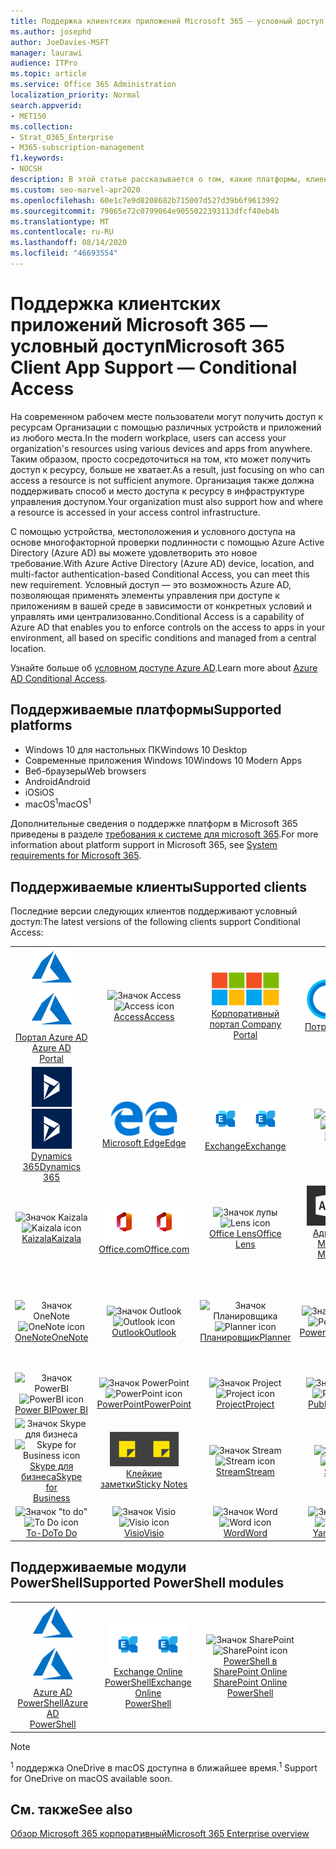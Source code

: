 ```yaml
---
title: Поддержка клиентских приложений Microsoft 365 — условный доступ
ms.author: josephd
author: JoeDavies-MSFT
manager: laurawi
audience: ITPro
ms.topic: article
ms.service: Office 365 Administration
localization_priority: Normal
search.appverid:
- MET150
ms.collection:
- Strat_O365_Enterprise
- M365-subscription-management
f1.keywords:
- NOCSH
description: В этой статье рассказывается о том, какие платформы, клиенты и модули PowerShell поддерживают условный доступ для Microsoft 365.
ms.custom: seo-marvel-apr2020
ms.openlocfilehash: 60e1c7e9d8208682b715007d527d39b6f9613992
ms.sourcegitcommit: 79065e72c0799064e9055022393113dfcf40eb4b
ms.translationtype: MT
ms.contentlocale: ru-RU
ms.lasthandoff: 08/14/2020
ms.locfileid: "46693554"
---
```

# <a name="microsoft-365-client-app-support--conditional-access"></a><span data-ttu-id="52523-103">Поддержка клиентских приложений Microsoft 365 — условный доступ</span><span class="sxs-lookup"><span data-stu-id="52523-103">Microsoft 365 Client App Support — Conditional Access</span></span>

<span data-ttu-id="52523-104">На современном рабочем месте пользователи могут получить доступ к ресурсам Организации с помощью различных устройств и приложений из любого места.</span><span class="sxs-lookup"><span data-stu-id="52523-104">In the modern workplace, users can access your organization's resources using various devices and apps from anywhere.</span></span> <span data-ttu-id="52523-105">Таким образом, просто сосредоточиться на том, кто может получить доступ к ресурсу, больше не хватает.</span><span class="sxs-lookup"><span data-stu-id="52523-105">As a result, just focusing on who can access a resource is not sufficient anymore.</span></span> <span data-ttu-id="52523-106">Организация также должна поддерживать способ и место доступа к ресурсу в инфраструктуре управления доступом.</span><span class="sxs-lookup"><span data-stu-id="52523-106">Your organization must also support how and where a resource is accessed in your access control infrastructure.</span></span>

<span data-ttu-id="52523-107">С помощью устройства, местоположения и условного доступа на основе многофакторной проверки подлинности с помощью Azure Active Directory (Azure AD) вы можете удовлетворить это новое требование.</span><span class="sxs-lookup"><span data-stu-id="52523-107">With Azure Active Directory (Azure AD) device, location, and multi-factor authentication-based Conditional Access, you can meet this new requirement.</span></span> <span data-ttu-id="52523-108">Условный доступ — это возможность Azure AD, позволяющая применять элементы управления при доступе к приложениям в вашей среде в зависимости от конкретных условий и управлять ими централизованно.</span><span class="sxs-lookup"><span data-stu-id="52523-108">Conditional Access is a capability of Azure AD that enables you to enforce controls on the access to apps in your environment, all based on specific conditions and managed from a central location.</span></span>

<span data-ttu-id="52523-109">Узнайте больше об [условном доступе Azure AD](https://docs.microsoft.com/azure/active-directory/conditional-access/).</span><span class="sxs-lookup"><span data-stu-id="52523-109">Learn more about [Azure AD Conditional Access](https://docs.microsoft.com/azure/active-directory/conditional-access/).</span></span>

## <a name="supported-platforms"></a><span data-ttu-id="52523-110">Поддерживаемые платформы</span><span class="sxs-lookup"><span data-stu-id="52523-110">Supported platforms</span></span>

 - <span data-ttu-id="52523-111">Windows 10 для настольных ПК</span><span class="sxs-lookup"><span data-stu-id="52523-111">Windows 10 Desktop</span></span>
 - <span data-ttu-id="52523-112">Современные приложения Windows 10</span><span class="sxs-lookup"><span data-stu-id="52523-112">Windows 10 Modern Apps</span></span>
 - <span data-ttu-id="52523-113">Веб-браузеры</span><span class="sxs-lookup"><span data-stu-id="52523-113">Web browsers</span></span>
 - <span data-ttu-id="52523-114">Android</span><span class="sxs-lookup"><span data-stu-id="52523-114">Android</span></span>
 - <span data-ttu-id="52523-115">iOS</span><span class="sxs-lookup"><span data-stu-id="52523-115">iOS</span></span>
 - <span data-ttu-id="52523-116">macOS<sup>1</sup></span><span class="sxs-lookup"><span data-stu-id="52523-116">macOS<sup>1</sup></span></span>

<span data-ttu-id="52523-117">Дополнительные сведения о поддержке платформ в Microsoft 365 приведены в разделе [требования к системе для microsoft 365](https://products.office.com/office-system-requirements).</span><span class="sxs-lookup"><span data-stu-id="52523-117">For more information about platform support in Microsoft 365, see [System requirements for Microsoft 365](https://products.office.com/office-system-requirements).</span></span>

## <a name="supported-clients"></a><span data-ttu-id="52523-118">Поддерживаемые клиенты</span><span class="sxs-lookup"><span data-stu-id="52523-118">Supported clients</span></span>

<span data-ttu-id="52523-119">Последние версии следующих клиентов поддерживают условный доступ:</span><span class="sxs-lookup"><span data-stu-id="52523-119">The latest versions of the following clients support Conditional Access:</span></span>

| | | | | | |
|:---:|:---:|:---:|:---:|:---:|:---:|
| <span data-ttu-id="52523-120">![Значок Azure](../media/o365-azure-64x64.png)</span><span class="sxs-lookup"><span data-stu-id="52523-120">![Azure icon](../media/o365-azure-64x64.png)</span></span> <br> [<span data-ttu-id="52523-121">Портал Azure AD <br></span><span class="sxs-lookup"><span data-stu-id="52523-121">Azure AD <br> Portal </span></span>](https://azure.microsoft.com/features/azure-portal/) | <span data-ttu-id="52523-122">![Значок Access](../media/o365-access-64x64.png)</span><span class="sxs-lookup"><span data-stu-id="52523-122">![Access icon](../media/o365-access-64x64.png)</span></span> <br> [<span data-ttu-id="52523-123">Access</span><span class="sxs-lookup"><span data-stu-id="52523-123">Access</span></span>](https://products.office.com/access) | <span data-ttu-id="52523-124">![Значок портала компании](../media/o365-microsoft-64x64.png)</span><span class="sxs-lookup"><span data-stu-id="52523-124">![Company portal icon](../media/o365-microsoft-64x64.png)</span></span> <br> [<span data-ttu-id="52523-125">Корпоративный <br> портал </span><span class="sxs-lookup"><span data-stu-id="52523-125">Company <br> Portal </span></span>](https://docs.microsoft.com/intune-user-help/sign-in-to-the-company-portal)  | <span data-ttu-id="52523-126">![Значок кортаны](../media/o365-cortana-64x64.png)</span><span class="sxs-lookup"><span data-stu-id="52523-126">![Cortana icon](../media/o365-cortana-64x64.png)</span></span> <br> [<span data-ttu-id="52523-127">Потребляет</span><span class="sxs-lookup"><span data-stu-id="52523-127">Cortana</span></span>](https://www.microsoft.com/cortana) | <span data-ttu-id="52523-128">![Значок delve](../media/o365-delve-64x64.png)</span><span class="sxs-lookup"><span data-stu-id="52523-128">![Delve icon](../media/o365-delve-64x64.png)</span></span> <br> [<span data-ttu-id="52523-129">Delve;</span><span class="sxs-lookup"><span data-stu-id="52523-129">Delve</span></span>](https://products.office.com/business/intelligent-search) 
| <span data-ttu-id="52523-130">![Значок Dynamics 365](../media/o365-dynamics365-64x64.png)</span><span class="sxs-lookup"><span data-stu-id="52523-130">![Dynamics 365 icon](../media/o365-dynamics365-64x64.png)</span></span> <br> [<span data-ttu-id="52523-131">Dynamics 365</span><span class="sxs-lookup"><span data-stu-id="52523-131">Dynamics 365</span></span>](https://dynamics.microsoft.com) | <span data-ttu-id="52523-132">![Значок пограничного сервера](../media/o365-edge-64x64.png)</span><span class="sxs-lookup"><span data-stu-id="52523-132">![Edge icon](../media/o365-edge-64x64.png)</span></span> <br> [<span data-ttu-id="52523-133">Microsoft Edge</span><span class="sxs-lookup"><span data-stu-id="52523-133">Edge</span></span>](https://www.microsoft.com/windows/microsoft-edge) | <span data-ttu-id="52523-134">![Значок Exchange](../media/o365-exchange-64x64.png)</span><span class="sxs-lookup"><span data-stu-id="52523-134">![Exchange icon](../media/o365-exchange-64x64.png)</span></span> <br> [<span data-ttu-id="52523-135">Exchange</span><span class="sxs-lookup"><span data-stu-id="52523-135">Exchange</span></span>](https://products.office.com/exchange/exchange-online) | <span data-ttu-id="52523-136">![Значок Excel](../media/o365-excel-64x64.png)</span><span class="sxs-lookup"><span data-stu-id="52523-136">![Excel icon](../media/o365-excel-64x64.png)</span></span> <br> [<span data-ttu-id="52523-137">Excel</span><span class="sxs-lookup"><span data-stu-id="52523-137">Excel</span></span>](https://products.office.com/excel) | <span data-ttu-id="52523-138">![Значок Forms](../media/o365-forms-64x64.png)</span><span class="sxs-lookup"><span data-stu-id="52523-138">![Forms icon](../media/o365-forms-64x64.png)</span></span> <br> [<span data-ttu-id="52523-139">Forms</span><span class="sxs-lookup"><span data-stu-id="52523-139">Forms</span></span>](https://flow.microsoft.com/connectors/shared_microsoftforms/microsoft-forms/) 
| <span data-ttu-id="52523-140">![Значок Kaizala](../media/o365-kaizala-64x64.png)</span><span class="sxs-lookup"><span data-stu-id="52523-140">![Kaizala icon](../media/o365-kaizala-64x64.png)</span></span> <br> [<span data-ttu-id="52523-141">Kaizala</span><span class="sxs-lookup"><span data-stu-id="52523-141">Kaizala</span></span>](https://products.office.com/en/business/microsoft-kaizala) | <span data-ttu-id="52523-142">![Значок Office.com](../media/o365-office-64x64.png)</span><span class="sxs-lookup"><span data-stu-id="52523-142">![Office.com icon](../media/o365-office-64x64.png)</span></span> <br> [<span data-ttu-id="52523-143">Office.com</span><span class="sxs-lookup"><span data-stu-id="52523-143">Office.com</span></span>](https://www.office.com/) | <span data-ttu-id="52523-144">![Значок лупы](../media/o365-lens-64x64.png)</span><span class="sxs-lookup"><span data-stu-id="52523-144">![Lens icon](../media/o365-lens-64x64.png)</span></span> <br> [<span data-ttu-id="52523-145">Office Lens</span><span class="sxs-lookup"><span data-stu-id="52523-145">Office Lens</span></span>](https://www.microsoft.com/p/office-lens/9wzdncrfj3t8?activetab=pivot%3Aoverviewtab) | <span data-ttu-id="52523-146">![Значок администратора Office 365](../media/o365-o365admin-64x64.png)</span><span class="sxs-lookup"><span data-stu-id="52523-146">![Office 365 Admin icon](../media/o365-o365admin-64x64.png)</span></span> <br> [<span data-ttu-id="52523-147">Администратор Microsoft 365 <br></span><span class="sxs-lookup"><span data-stu-id="52523-147">Microsoft 365 <br> Admin</span></span>](https://products.office.com/business/manage-office-365-admin-app) | <span data-ttu-id="52523-148">![Значок OneDrive для бизнеса](../media/o365-OneDrive-64x64.png)</span><span class="sxs-lookup"><span data-stu-id="52523-148">![OneDrive for Business icon](../media/o365-OneDrive-64x64.png)</span></span> <br> [<span data-ttu-id="52523-149">OneDrive<sup>1</sup></span><span class="sxs-lookup"><span data-stu-id="52523-149">OneDrive<sup>1</sup></span></span>](https://products.office.com/onedrive-for-business/online-cloud-storage) 
| <span data-ttu-id="52523-150">![Значок OneNote](../media/o365-OneNote-64x64.png)</span><span class="sxs-lookup"><span data-stu-id="52523-150">![OneNote icon](../media/o365-OneNote-64x64.png)</span></span> <br> [<span data-ttu-id="52523-151">OneNote</span><span class="sxs-lookup"><span data-stu-id="52523-151">OneNote</span></span>](https://products.office.com/onenote) | <span data-ttu-id="52523-152">![Значок Outlook](../media/o365-outlook-64x64.png)</span><span class="sxs-lookup"><span data-stu-id="52523-152">![Outlook icon](../media/o365-outlook-64x64.png)</span></span> <br> [<span data-ttu-id="52523-153">Outlook</span><span class="sxs-lookup"><span data-stu-id="52523-153">Outlook</span></span>](https://products.office.com/outlook) | <span data-ttu-id="52523-154">![Значок Планировщика](../media/o365-planner-64x64.png)</span><span class="sxs-lookup"><span data-stu-id="52523-154">![Planner icon](../media/o365-planner-64x64.png)</span></span> <br> [<span data-ttu-id="52523-155">Планировщик</span><span class="sxs-lookup"><span data-stu-id="52523-155">Planner</span></span>](https://products.office.com/business/task-management-software) | <span data-ttu-id="52523-156">![Значок PowerApps](../media/o365-powerapps-64x64.png)</span><span class="sxs-lookup"><span data-stu-id="52523-156">![PowerApps icon](../media/o365-powerapps-64x64.png)</span></span> <br> [<span data-ttu-id="52523-157">PowerApps</span><span class="sxs-lookup"><span data-stu-id="52523-157">PowerApps</span></span>](https://powerapps.microsoft.com) | <span data-ttu-id="52523-158">![Значок автоматизированного управления питанием](../media/o365-flow-64x64.png)</span><span class="sxs-lookup"><span data-stu-id="52523-158">![Power Automate icon](../media/o365-flow-64x64.png)</span></span> <br> [<span data-ttu-id="52523-159">Автоматизация управления питанием <br></span><span class="sxs-lookup"><span data-stu-id="52523-159">Power <br> Automate</span></span>](https://flow.microsoft.com)
| <span data-ttu-id="52523-160">![Значок PowerBI](../media/o365-powerbi-64x64.png)</span><span class="sxs-lookup"><span data-stu-id="52523-160">![PowerBI icon](../media/o365-powerbi-64x64.png)</span></span> <br> [<span data-ttu-id="52523-161">Power BI</span><span class="sxs-lookup"><span data-stu-id="52523-161">Power BI</span></span>](https://powerbi.microsoft.com) | <span data-ttu-id="52523-162">![Значок PowerPoint](../media/o365-powerpoint-64x64.png)</span><span class="sxs-lookup"><span data-stu-id="52523-162">![PowerPoint icon](../media/o365-powerpoint-64x64.png)</span></span> <br> [<span data-ttu-id="52523-163">PowerPoint</span><span class="sxs-lookup"><span data-stu-id="52523-163">PowerPoint</span></span>](https://products.office.com/powerpoint) | <span data-ttu-id="52523-164">![Значок Project](../media/o365-project-64x64.png)</span><span class="sxs-lookup"><span data-stu-id="52523-164">![Project icon](../media/o365-project-64x64.png)</span></span> <br> [<span data-ttu-id="52523-165">Project</span><span class="sxs-lookup"><span data-stu-id="52523-165">Project</span></span>](https://products.office.com/project) | <span data-ttu-id="52523-166">![Значок Publisher](../media/o365-publisher-64x64.png)</span><span class="sxs-lookup"><span data-stu-id="52523-166">![Publisher icon](../media/o365-publisher-64x64.png)</span></span> <br> [<span data-ttu-id="52523-167">Publisher</span><span class="sxs-lookup"><span data-stu-id="52523-167">Publisher</span></span>](https://products.office.com/publisher) | <span data-ttu-id="52523-168">![Значок SharePoint](../media/o365-sharepoint-64x64.png)</span><span class="sxs-lookup"><span data-stu-id="52523-168">![SharePoint icon](../media/o365-sharepoint-64x64.png)</span></span> <br> [<span data-ttu-id="52523-169">SharePoint</span><span class="sxs-lookup"><span data-stu-id="52523-169">Sharepoint</span></span>](https://products.office.com/sharepoint) 
| <span data-ttu-id="52523-170">![Значок Skype для бизнеса](../media/o365-skypeforbusiness-64x64.png)</span><span class="sxs-lookup"><span data-stu-id="52523-170">![Skype for Business icon](../media/o365-skypeforbusiness-64x64.png)</span></span> <br> [<span data-ttu-id="52523-171">Skype для <br> бизнеса</span><span class="sxs-lookup"><span data-stu-id="52523-171">Skype for <br> Business</span></span>](https://www.skype.com/business/) | <span data-ttu-id="52523-172">![Значок клейких заметок](../media/o365-stickynotes-64x64.png)</span><span class="sxs-lookup"><span data-stu-id="52523-172">![Sticky Notes icon](../media/o365-stickynotes-64x64.png)</span></span> <br> [<span data-ttu-id="52523-173">Клейкие заметки</span><span class="sxs-lookup"><span data-stu-id="52523-173">Sticky Notes</span></span>](https://www.microsoft.com/p/microsoft-sticky-notes/9nblggh4qghw) | <span data-ttu-id="52523-174">![Значок Stream](../media/o365-stream-64x64.png)</span><span class="sxs-lookup"><span data-stu-id="52523-174">![Stream icon](../media/o365-stream-64x64.png)</span></span> <br> [<span data-ttu-id="52523-175">Stream</span><span class="sxs-lookup"><span data-stu-id="52523-175">Stream</span></span>](https://stream.microsoft.com) | <span data-ttu-id="52523-176">![Значок Sway](../media/o365-sway-64x64.png)</span><span class="sxs-lookup"><span data-stu-id="52523-176">![Sway icon](../media/o365-sway-64x64.png)</span></span> <br> [<span data-ttu-id="52523-177">Sway</span><span class="sxs-lookup"><span data-stu-id="52523-177">Sway</span></span>](https://sway.com) | <span data-ttu-id="52523-178">![Значок Teams](../media/o365-teams-64x64.png)</span><span class="sxs-lookup"><span data-stu-id="52523-178">![Teams icon](../media/o365-teams-64x64.png)</span></span> <br> [<span data-ttu-id="52523-179">Teams</span><span class="sxs-lookup"><span data-stu-id="52523-179">Teams</span></span>](https://products.office.com/microsoft-teams/group-chat-software) 
| <span data-ttu-id="52523-180">![Значок "to do"](../media/o365-todo-64x64.png)</span><span class="sxs-lookup"><span data-stu-id="52523-180">![To Do icon](../media/o365-todo-64x64.png)</span></span> <br> [<span data-ttu-id="52523-181">To-Do</span><span class="sxs-lookup"><span data-stu-id="52523-181">To Do</span></span>](https://todo.microsoft.com) | <span data-ttu-id="52523-182">![Значок Visio](../media/o365-visio-64x64.png)</span><span class="sxs-lookup"><span data-stu-id="52523-182">![Visio icon](../media/o365-visio-64x64.png)</span></span> <br> [<span data-ttu-id="52523-183">Visio</span><span class="sxs-lookup"><span data-stu-id="52523-183">Visio</span></span>](https://products.office.com/visio/flowchart-software) | <span data-ttu-id="52523-184">![Значок Word](../media/o365-word-64x64.png)</span><span class="sxs-lookup"><span data-stu-id="52523-184">![Word icon](../media/o365-word-64x64.png)</span></span> <br> [<span data-ttu-id="52523-185">Word</span><span class="sxs-lookup"><span data-stu-id="52523-185">Word</span></span>](https://products.office.com/word) | <span data-ttu-id="52523-186">![Значок Yammer](../media/o365-yammer-64x64.png)</span><span class="sxs-lookup"><span data-stu-id="52523-186">![Yammer icon](../media/o365-yammer-64x64.png)</span></span> <br> [<span data-ttu-id="52523-187">Yammer</span><span class="sxs-lookup"><span data-stu-id="52523-187">Yammer</span></span>](https://products.office.com/yammer/yammer-overview)

## <a name="supported-powershell-modules"></a><span data-ttu-id="52523-188">Поддерживаемые модули PowerShell</span><span class="sxs-lookup"><span data-stu-id="52523-188">Supported PowerShell modules</span></span>

| | | | | | |
|:---:|:---:|:---:|:---:|:---:|:---:|
| <span data-ttu-id="52523-189">![Значок Azure](../media/o365-azure-64x64.png)</span><span class="sxs-lookup"><span data-stu-id="52523-189">![Azure icon](../media/o365-azure-64x64.png)</span></span> <br> [<span data-ttu-id="52523-190">Azure AD <br> PowerShell</span><span class="sxs-lookup"><span data-stu-id="52523-190">Azure AD <br> PowerShell</span></span>](https://docs.microsoft.com/powershell/azure/active-directory/overview?view=azureadps-2.0) | <span data-ttu-id="52523-191">![Значок Exchange](../media/o365-exchange-64x64.png)</span><span class="sxs-lookup"><span data-stu-id="52523-191">![Exchange icon](../media/o365-exchange-64x64.png)</span></span> <br> [<span data-ttu-id="52523-192">Exchange Online <br> PowerShell</span><span class="sxs-lookup"><span data-stu-id="52523-192">Exchange Online <br> PowerShell</span></span>](https://docs.microsoft.com/powershell/exchange/exchange-online/exchange-online-powershell?view=exchange-ps) | <span data-ttu-id="52523-193">![Значок SharePoint](../media/o365-sharepoint-64x64.png)</span><span class="sxs-lookup"><span data-stu-id="52523-193">![SharePoint icon](../media/o365-sharepoint-64x64.png)</span></span> <br> [<span data-ttu-id="52523-194">PowerShell в SharePoint Online <br></span><span class="sxs-lookup"><span data-stu-id="52523-194">SharePoint Online <br> PowerShell</span></span>](https://docs.microsoft.com/powershell/sharepoint/sharepoint-online/connect-sharepoint-online)

> [!NOTE]
> <span data-ttu-id="52523-195"><sup>1</sup> поддержка OneDrive в macOS доступна в ближайшее время.</span><span class="sxs-lookup"><span data-stu-id="52523-195"><sup>1</sup> Support for OneDrive on macOS available soon.</span></span>

## <a name="see-also"></a><span data-ttu-id="52523-196">См. также</span><span class="sxs-lookup"><span data-stu-id="52523-196">See also</span></span>

[<span data-ttu-id="52523-197">Обзор Microsoft 365 корпоративный</span><span class="sxs-lookup"><span data-stu-id="52523-197">Microsoft 365 Enterprise overview</span></span>](microsoft-365-overview.md)
